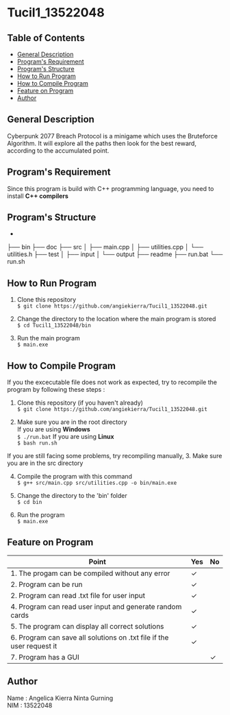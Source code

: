 # Tucil1_13522048


## Table of Contents
- [General Description](#general-description)
- [Program's Requirement](#programs-requirement)
- [Program's Structure](#programs-structure)
- [How to Run Program](#how-to-run-program)
- [How to Compile Program](#how-to-compile-program)
- [Feature on Program](#feature-on-program)
- [Author](#author)


## **General Description** 

Cyberpunk 2077 Breach Protocol is a minigame which uses the Bruteforce Algorithm. It will explore all the paths then look for the best reward, according to the accumulated point.

## **Program's Requirement**
Since this program is build with C++ programming language, you need to install **C++ compilers**

## **Program's Structure**
*
├── bin
├── doc
├── src
│ ├── main.cpp
│ ├── utilities.cpp
│ └── utilities.h
├── test
│ ├── input
│ └── output
├── readme
├── run.bat
└── run.sh


## **How to Run Program** 

1. Clone this repository <br>
`$ git clone https://github.com/angiekierra/Tucil1_13522048.git`

2. Change the directory to the location where the main program is stored <br>
`$ cd Tucil1_13522048/bin `

3. Run the main program  <br>
`$ main.exe`

## **How to Compile Program**
If you the excecutable file does not work as expected, try to recompile the program by following these steps : 

1. Clone this repository (if you haven't already)<br>
`$ git clone https://github.com/angiekierra/Tucil1_13522048.git`

2. Make sure you are in the root directory <br>
If you are using **Windows** <br>
`$ ./run.bat`
If you are using **Linux** <br>
`$ bash run.sh`

If you are still facing some problems, try recompiling manually,
3. Make sure you are in the src directory <br>

4. Compile the program with this command <br>
`$ g++ src/main.cpp src/utilities.cpp -o bin/main.exe`

5. Change the directory to the 'bin' folder <br>
`$ cd bin`

6. Run the program <br>
`$ main.exe`


## **Feature on Program**

| Point | Yes | No |
|-----|-----|------|
|1. The progam can be compiled without any error | &check; | |
|2. Program can be run | &check; | |
|2. Program can read .txt file for user input | &check; | |
|4. Program can read user input and generate random cards | &check; | |
|5. The program can display all correct solutions | &check; | |
|6. Program can save all solutions on .txt file if the user request it | &check; | |
|7. Program has a GUI |  | &check; |

## **Author** 

Name : Angelica Kierra Ninta Gurning <br>
NIM : 13522048